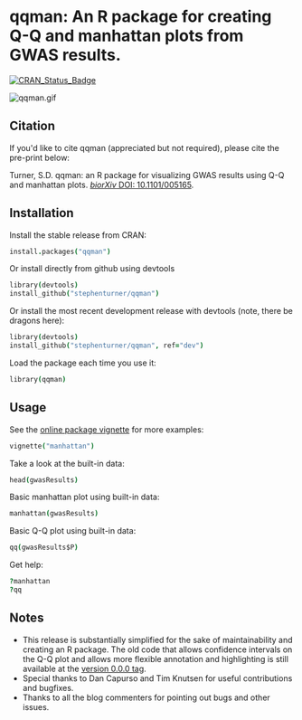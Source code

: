 # qqman: An R package for creating Q-Q and manhattan plots from GWAS results.

[![CRAN_Status_Badge](http://www.r-pkg.org/badges/version/qqman)](http://cran.r-project.org/package=qqman)

![qqman.gif](assets/qqman.gif)

## Citation

If you'd like to cite qqman (appreciated but not required), please cite the pre-print below:

Turner, S.D. qqman: an R package for visualizing GWAS results using Q-Q and manhattan plots. [*biorXiv* DOI: 10.1101/005165](http://biorxiv.org/content/early/2014/05/14/005165).

## Installation

Install the stable release from CRAN:

```coffee
install.packages("qqman")
```

Or install directly from github using devtools

```coffee
library(devtools)
install_github("stephenturner/qqman")
```

Or install the most recent development release with devtools (note, there be dragons here):

```coffee
library(devtools)
install_github("stephenturner/qqman", ref="dev")
```

Load the package each time you use it:

```coffee
library(qqman)
```

## Usage

See the [online package vignette](http://cran.r-project.org/web/packages/qqman/vignettes/qqman.html) for more examples:

```coffee
vignette("manhattan")
```

Take a look at the built-in data:

```coffee
head(gwasResults)
```

Basic manhattan plot using built-in data:

```coffee
manhattan(gwasResults)
```

Basic Q-Q plot using built-in data:

```coffee
qq(gwasResults$P)
```

Get help:

```coffee
?manhattan
?qq
```

## Notes

* This release is substantially simplified for the sake of maintainability and creating an R package. The old code that allows confidence intervals on the Q-Q plot and allows more flexible annotation and highlighting is still available at the [version 0.0.0 tag](https://github.com/stephenturner/qqman/tree/v0.0.0).
* Special thanks to Dan Capurso and Tim Knutsen for useful contributions and bugfixes.
* Thanks to all the blog commenters for pointing out bugs and other issues.

